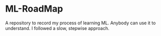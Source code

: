 # ML-RoadMap
A repository to record my process of learning ML. Anybody can use it to understand. I followed a slow, stepwise approach.
